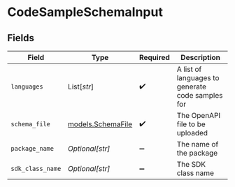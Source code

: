 # CodeSampleSchemaInput


## Fields

| Field                                            | Type                                             | Required                                         | Description                                      |
| ------------------------------------------------ | ------------------------------------------------ | ------------------------------------------------ | ------------------------------------------------ |
| `languages`                                      | List[*str*]                                      | :heavy_check_mark:                               | A list of languages to generate code samples for |
| `schema_file`                                    | [models.SchemaFile](../models/schemafile.md)     | :heavy_check_mark:                               | The OpenAPI file to be uploaded                  |
| `package_name`                                   | *Optional[str]*                                  | :heavy_minus_sign:                               | The name of the package                          |
| `sdk_class_name`                                 | *Optional[str]*                                  | :heavy_minus_sign:                               | The SDK class name                               |
